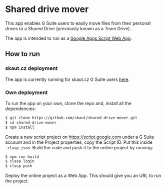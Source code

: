 # Shared drive mover

This app enables G Suite users to easily move files from their personal drives to a Shared Drive (previously known as a Team Drive).

The app is intended to run as a [Google Apps Script Web App](https://developers.google.com/apps-script/guides/web).

## How to run

### skaut.cz deployment

The app is currently running for skaut.cz G Suite users [here](https://script.google.com/a/skaut.cz/macros/s/AKfycbyKMLfhOnMl5ckaSUVEzA8b_N_iyMKYJyQ8hZwDizsGiuXlabw/exec).

### Own deployment

To run the app on your own, clone the repo and, install all the dependencies:

```sh
$ git clone https://github.com/skaut/shared-drive-mover.git
$ cd shared-drive-mover 
$ npm install
```

Create a new script project on https://script.google.com under a G Suite account and in the Project properties, copy the Script ID. Put this inside `.clasp.json`. Build the code and push it to the online project by running:

```sh
$ npm run build
$ clasp login
$ clasp push
```

Deploy the online project as a Web App. This should give you an URL to run the project.
